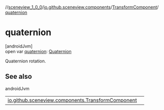 //[sceneview_1_0_0](../../../index.md)/[io.github.sceneview.components](../index.md)/[TransformComponent](index.md)/[quaternion](quaternion.md)

# quaternion

[androidJvm]\
open var [quaternion](quaternion.md): [Quaternion](../../../../sceneview/sceneview/dev.romainguy.kotlin.math/-quaternion/index.md)

Quaternion rotation.

## See also

androidJvm

| | |
|---|---|
| [io.github.sceneview.components.TransformComponent](transform.md) |  |
